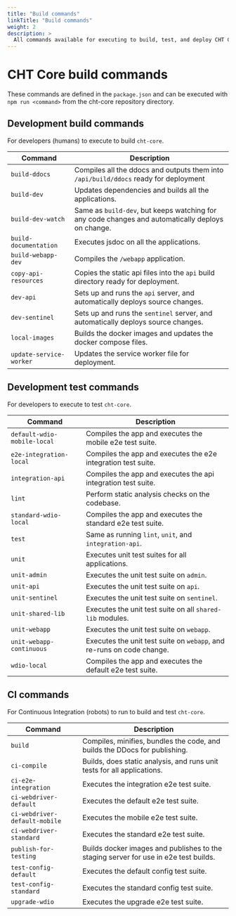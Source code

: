 ```yaml
---
title: "Build commands"
linkTitle: "Build commands"
weight: 2
description: >
  All commands available for executing to build, test, and deploy CHT Core Framework
---
```


# CHT Core build commands

These commands are defined in the `package.json` and can be executed with `npm run <command>` from the cht-core repository directory.

## Development build commands

For developers (humans) to execute to build `cht-core`.

| Command                       | Description |
| ----------------------------- | -- |
| `build-ddocs`                 | Compiles all the ddocs and outputs them into `/api/build/ddocs` ready for deployment |
| `build-dev`                   | Updates dependencies and builds all the applications. |
| `build-dev-watch`             | Same as `build-dev`, but keeps watching for any code changes and automatically deploys on change. |
| `build-documentation`         | Executes jsdoc on all the applications. |
| `build-webapp-dev`            | Compiles the `/webapp` application. |
| `copy-api-resources`          | Copies the static api files into the `api` build directory ready for deployment. |
| `dev-api`                     | Sets up and runs the `api` server, and automatically deploys source changes. |
| `dev-sentinel`                | Sets up and runs the `sentinel` server, and automatically deploys source changes. |
| `local-images`                | Builds the docker images and updates the docker compose files. |
| `update-service-worker`       | Updates the service worker file for deployment. |

## Development test commands

For developers to execute to test `cht-core`.

| Command                       | Description |
| ----------------------------- | -- |
| `default-wdio-mobile-local`   | Compiles the app and executes the mobile e2e test suite. |
| `e2e-integration-local`       | Compiles the app and executes the e2e integration test suite. |
| `integration-api`             | Compiles the app and executes the api integration test suite. |
| `lint`                        | Perform static analysis checks on the codebase. |
| `standard-wdio-local`         | Compiles the app and executes the standard e2e test suite. |
| `test`                        | Same as running `lint`, `unit`, and `integration-api`. |
| `unit`                        | Executes unit test suites for all applications. |
| `unit-admin`                  | Executes the unit test suite on `admin`. |
| `unit-api`                    | Executes the unit test suite on `api`. |
| `unit-sentinel`               | Executes the unit test suite on `sentinel`. |
| `unit-shared-lib`             | Executes the unit test suite on all `shared-lib` modules. |
| `unit-webapp`                 | Executes the unit test suite on `webapp`. |
| `unit-webapp-continuous`      | Executes the unit test suite on `webapp`, and re-runs on code change. |
| `wdio-local`                  | Compiles the app and executes the default e2e test suite. |

## CI commands

For Continuous Integration (robots) to run to build and test `cht-core`.

| Command                       | Description |
| ----------------------------- | -- |
| `build`                       | Compiles, minifies, bundles the code, and builds the DDocs for publishing. |
| `ci-compile`                  | Builds, does static analysis, and runs unit tests for all applications. |
| `ci-e2e-integration`          | Executes the integration e2e test suite. |
| `ci-webdriver-default`        | Executes the default e2e test suite. |
| `ci-webdriver-default-mobile` | Executes the mobile e2e test suite. |
| `ci-webdriver-standard`       | Executes the standard e2e test suite. |
| `publish-for-testing`         | Builds docker images and publishes to the staging server for use in e2e test builds. |
| `test-config-default`         | Executes the default config test suite. |
| `test-config-standard`        | Executes the standard config test suite. |
| `upgrade-wdio`                | Executes the upgrade e2e test suite. |
